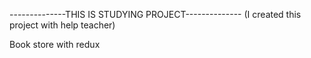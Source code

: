 --------------THIS IS STUDYING PROJECT-------------- (I created this project with help teacher)

Book store with redux

